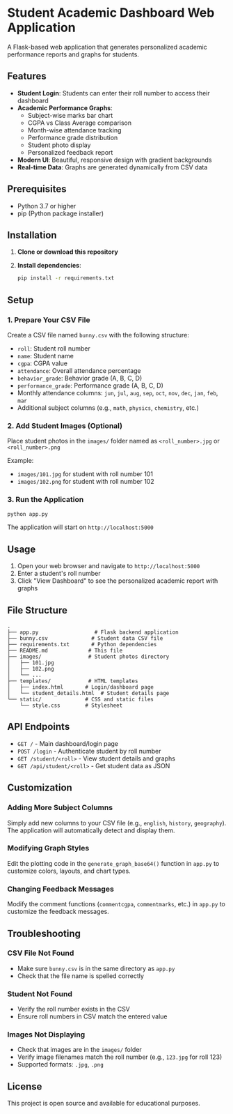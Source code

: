 # Student Academic Dashboard Web Application

A Flask-based web application that generates personalized academic performance reports and graphs for students.

## Features

- **Student Login**: Students can enter their roll number to access their dashboard
- **Academic Performance Graphs**: 
  - Subject-wise marks bar chart
  - CGPA vs Class Average comparison
  - Month-wise attendance tracking
  - Performance grade distribution
  - Student photo display
  - Personalized feedback report
- **Modern UI**: Beautiful, responsive design with gradient backgrounds
- **Real-time Data**: Graphs are generated dynamically from CSV data

## Prerequisites

- Python 3.7 or higher
- pip (Python package installer)

## Installation

1. **Clone or download this repository**

2. **Install dependencies**:
   ```bash
   pip install -r requirements.txt
   ```

## Setup

### 1. Prepare Your CSV File

Create a CSV file named `bunny.csv` with the following structure:

- `roll`: Student roll number
- `name`: Student name
- `cgpa`: CGPA value
- `attendance`: Overall attendance percentage
- `behavior_grade`: Behavior grade (A, B, C, D)
- `performance_grade`: Performance grade (A, B, C, D)
- Monthly attendance columns: `jun`, `jul`, `aug`, `sep`, `oct`, `nov`, `dec`, `jan`, `feb`, `mar`
- Additional subject columns (e.g., `math`, `physics`, `chemistry`, etc.)

### 2. Add Student Images (Optional)

Place student photos in the `images/` folder named as `<roll_number>.jpg` or `<roll_number>.png`

Example:
- `images/101.jpg` for student with roll number 101
- `images/102.png` for student with roll number 102

### 3. Run the Application

```bash
python app.py
```

The application will start on `http://localhost:5000`

## Usage

1. Open your web browser and navigate to `http://localhost:5000`
2. Enter a student's roll number
3. Click "View Dashboard" to see the personalized academic report with graphs

## File Structure

```
.
├── app.py                  # Flask backend application
├── bunny.csv              # Student data CSV file
├── requirements.txt       # Python dependencies
├── README.md             # This file
├── images/               # Student photos directory
│   ├── 101.jpg
│   ├── 102.png
│   └── ...
├── templates/            # HTML templates
│   ├── index.html       # Login/dashboard page
│   └── student_details.html  # Student details page
└── static/              # CSS and static files
    └── style.css        # Stylesheet
```

## API Endpoints

- `GET /` - Main dashboard/login page
- `POST /login` - Authenticate student by roll number
- `GET /student/<roll>` - View student details and graphs
- `GET /api/student/<roll>` - Get student data as JSON

## Customization

### Adding More Subject Columns

Simply add new columns to your CSV file (e.g., `english`, `history`, `geography`). The application will automatically detect and display them.

### Modifying Graph Styles

Edit the plotting code in the `generate_graph_base64()` function in `app.py` to customize colors, layouts, and chart types.

### Changing Feedback Messages

Modify the comment functions (`commentcgpa`, `commentmarks`, etc.) in `app.py` to customize the feedback messages.

## Troubleshooting

### CSV File Not Found
- Make sure `bunny.csv` is in the same directory as `app.py`
- Check that the file name is spelled correctly

### Student Not Found
- Verify the roll number exists in the CSV
- Ensure roll numbers in CSV match the entered value

### Images Not Displaying
- Check that images are in the `images/` folder
- Verify image filenames match the roll number (e.g., `123.jpg` for roll 123)
- Supported formats: `.jpg`, `.png`

## License

This project is open source and available for educational purposes.

